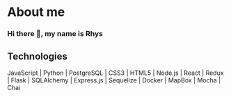 # About me

### Hi there 👋, my name is Rhys 


## Technologies 

JavaScript | Python | PostgreSQL | CSS3 | HTML5 | Node.js | React | Redux | Flask | SQLAlchemy | Express.js | Sequelize | Docker | MapBox | Mocha | Chai 

